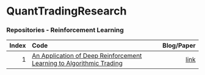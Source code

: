 # QuantTradingResearch

### Repositories - Reinforcement Learning

|Index |Code                                                                         |Blog/Paper        |
|----:|:---------------------------------------------------------------------------------|-----------:|
|1 |  [An Application of Deep Reinforcement Learning to Algorithmic Trading](https://github.com/ThibautTheate/An-Application-of-Deep-Reinforcement-Learning-to-Algorithmic-Trading)    |[link](https://arxiv.org/abs/2004.06627)|

```python

```
